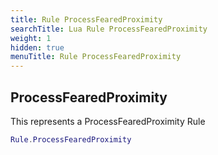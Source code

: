 ```yaml
---
title: Rule ProcessFearedProximity
searchTitle: Lua Rule ProcessFearedProximity
weight: 1
hidden: true
menuTitle: Rule ProcessFearedProximity
---
```

## ProcessFearedProximity

This represents a ProcessFearedProximity Rule
```lua
Rule.ProcessFearedProximity
```